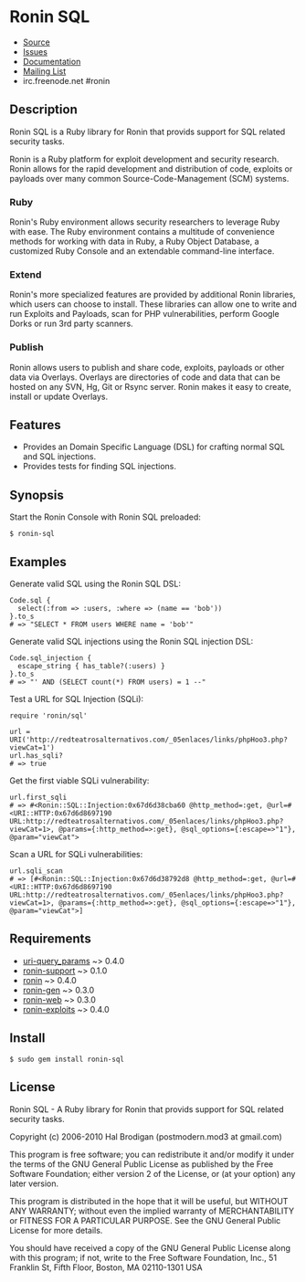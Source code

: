 # Ronin SQL

* [Source](http://github.com/ronin-ruby/ronin-sql)
* [Issues](http://github.com/ronin-ruby/ronin-sql/issues)
* [Documentation](http://rubydoc.info/github/ronin-ruby/ronin-sql/frames)
* [Mailing List](http://groups.google.com/group/ronin-ruby)
* irc.freenode.net #ronin

## Description

Ronin SQL is a Ruby library for Ronin that provids support for SQL related
security tasks.

Ronin is a Ruby platform for exploit development and security research.
Ronin allows for the rapid development and distribution of code, exploits
or payloads over many common Source-Code-Management (SCM) systems.

### Ruby

Ronin's Ruby environment allows security researchers to leverage Ruby with
ease. The Ruby environment contains a multitude of convenience methods
for working with data in Ruby, a Ruby Object Database, a customized Ruby
Console and an extendable command-line interface.

### Extend

Ronin's more specialized features are provided by additional Ronin
libraries, which users can choose to install. These libraries can allow
one to write and run Exploits and Payloads, scan for PHP vulnerabilities,
perform Google Dorks  or run 3rd party scanners.

### Publish

Ronin allows users to publish and share code, exploits, payloads or other
data via Overlays. Overlays are directories of code and data that can be
hosted on any SVN, Hg, Git or Rsync server. Ronin makes it easy to create,
install or update Overlays.

## Features

* Provides an Domain Specific Language (DSL) for crafting normal SQL and
  SQL injections.
* Provides tests for finding SQL injections.

## Synopsis

Start the Ronin Console with Ronin SQL preloaded:

    $ ronin-sql

## Examples

Generate valid SQL using the Ronin SQL DSL:

    Code.sql {
      select(:from => :users, :where => (name == 'bob'))
    }.to_s
    # => "SELECT * FROM users WHERE name = 'bob'"

Generate valid SQL injections using the Ronin SQL injection DSL:

    Code.sql_injection {
      escape_string { has_table?(:users) }
    }.to_s
    # => "' AND (SELECT count(*) FROM users) = 1 --"

Test a URL for SQL Injection (SQLi):

    require 'ronin/sql'

    url = URI('http://redteatrosalternativos.com/_05enlaces/links/phpHoo3.php?viewCat=1')
    url.has_sqli?
    # => true

Get the first viable SQLi vulnerability:

    url.first_sqli
    # => #<Ronin::SQL::Injection:0x67d6d38cba60 @http_method=:get, @url=#<URI::HTTP:0x67d6d8697190 URL:http://redteatrosalternativos.com/_05enlaces/links/phpHoo3.php?viewCat=1>, @params={:http_method=>:get}, @sql_options={:escape=>"1"}, @param="viewCat">

Scan a URL for SQLi vulnerabilities:

    url.sqli_scan
    # => [#<Ronin::SQL::Injection:0x67d6d38792d8 @http_method=:get, @url=#<URI::HTTP:0x67d6d8697190 URL:http://redteatrosalternativos.com/_05enlaces/links/phpHoo3.php?viewCat=1>, @params={:http_method=>:get}, @sql_options={:escape=>"1"}, @param="viewCat">]

## Requirements

* [uri-query_params](http://github.com/postmodern/uri-query_params) ~> 0.4.0
* [ronin-support](http://github.com/ronin-ruby/ronin-support) ~> 0.1.0
* [ronin](http://github.com/ronin-ruby/ronin) ~> 0.4.0
* [ronin-gen](http://github.com/ronin-ruby/ronin-gen) ~> 0.3.0
* [ronin-web](http://github.com/ronin-ruby/ronin-web) ~> 0.3.0
* [ronin-exploits](http://github.com/ronin-ruby/ronin-exploits) ~> 0.4.0

## Install

    $ sudo gem install ronin-sql

## License

Ronin SQL - A Ruby library for Ronin that provids support for SQL related
security tasks.

Copyright (c) 2006-2010 Hal Brodigan (postmodern.mod3 at gmail.com)

This program is free software; you can redistribute it and/or modify
it under the terms of the GNU General Public License as published by
the Free Software Foundation; either version 2 of the License, or
(at your option) any later version.

This program is distributed in the hope that it will be useful,
but WITHOUT ANY WARRANTY; without even the implied warranty of
MERCHANTABILITY or FITNESS FOR A PARTICULAR PURPOSE.  See the
GNU General Public License for more details.

You should have received a copy of the GNU General Public License
along with this program; if not, write to the Free Software
Foundation, Inc., 51 Franklin St, Fifth Floor, Boston, MA  02110-1301  USA
